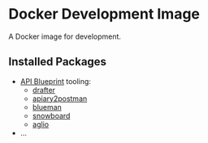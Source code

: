 # Docker Development Image

A Docker image for development.

## Installed Packages

- [API Blueprint](https://apiblueprint.org/) tooling:
  - [drafter](https://github.com/apiaryio/drafter)
  - [apiary2postman](https://github.com/thecopy/apiary2postman)
  - [blueman](https://github.com/pixelfusion/blueman)
  - [snowboard](https://github.com/bukalapak/snowboard)
  - [aglio](https://github.com/danielgtaylor/aglio)
- ...

